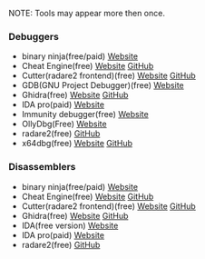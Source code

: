 NOTE: Tools may appear more then once.

### Debuggers
- binary ninja(free/paid) [Website](https://binary.ninja/)
- Cheat Engine(free) [Website](https://www.cheatengine.org/) [GitHub](https://github.com/cheat-engine/cheat-engine)
- Cutter(radare2 frontend)(free) [Website](https://cutter.re) [GitHub](https://github.com/rizinorg/cutter)
- GDB(GNU Project Debugger)(free) [Website](https://www.gnu.org/software/gdb/)
- Ghidra(free) [Website](https://ghidra-sre.org/) [GitHub](https://github.com/NationalSecurityAgency/ghidra)
- IDA pro(paid) [Website](https://hex-rays.com/ida-pro/)
- Immunity debugger(free) [Website](https://www.immunityinc.com/products/debugger/)
- OllyDbg(Free) [Website](https://www.ollydbg.de/)
- radare2(free) [GitHub](https://github.com/radareorg/radare2)
- x64dbg(free) [Website](https://x64dbg.com/) [GitHub](https://github.com/x64dbg/x64dbg)


### Disassemblers
- binary ninja(free/paid) [Website](https://binary.ninja/)
- Cheat Engine(free) [Website](https://www.cheatengine.org/) [GitHub](https://github.com/cheat-engine/cheat-engine)
- Cutter(radare2 frontend)(free) [Website](https://cutter.re) [GitHub](https://github.com/rizinorg/cutter)
- Ghidra(free) [Website](https://ghidra-sre.org/) [GitHub](https://github.com/NationalSecurityAgency/ghidra)
- IDA(free version) [Website](https://hex-rays.com/ida-free/)
- IDA pro(paid) [Website](https://hex-rays.com/ida-pro/)
- radare2(free) [GitHub](https://github.com/radareorg/radare2)

